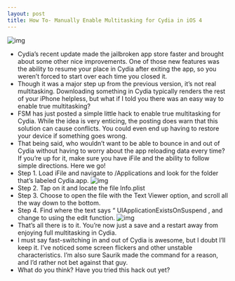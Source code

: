 ```yaml
---
layout: post
title: How To- Manually Enable Multitasking for Cydia in iOS 4
---
```

![img](http://media.idownloadblog.com/wp-content/uploads/2011/05/cydia-multitask-header.png)
* Cydia’s recent update made the jailbroken app store faster and brought about some other nice improvements. One of those new features was the ability to resume your place in Cydia after exiting the app, so you weren’t forced to start over each time you closed it.
* Though it was a major step up from the previous version, it’s not real multitasking. Downloading something in Cydia typically renders the rest of your iPhone helpless, but what if I told you there was an easy way to enable true multitasking?
* FSM has just posted a simple little hack to enable true multitasking for Cydia. While the idea is very enticing, the posting does warn that this solution can cause conflicts. You could even end up having to restore your device if something goes wrong.
* That being said, who wouldn’t want to be able to bounce in and out of Cydia without having to worry about the app reloading data every time? If you’re up for it, make sure you have iFile and the ability to follow simple directions. Here we go!
* Step 1. Load iFile and navigate to /Applications and look for the folder that’s labeled Cydia.app.
![img](http://media.idownloadblog.com/wp-content/uploads/2011/05/cydia-multtask.png)
* Step 2. Tap on it and locate the file Info.plist
* Step 3. Choose to open the file with the Text Viewer option, and scroll all the way down to the bottom.
* Step 4. Find where the text says “<key> UIApplicationExistsOnSuspend </key> <true/>, and change <true/> to <false/> using the edit function.
![img](http://media.idownloadblog.com/wp-content/uploads/2011/05/cydia-multitask-body.png)
* That’s all there is to it. You’re now just a save and a restart away from enjoying full multitasking in Cydia.
* I must say fast-switching in and out of Cydia is awesome, but I doubt I’ll keep it. I’ve noticed some screen flickers and other unstable characteristics. I’m also sure Saurik made the command <true/> for a reason, and I’d rather not bet against that guy.
* What do you think? Have you tried this hack out yet?

